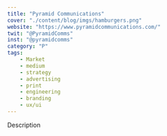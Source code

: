 ```yaml
---
title: "Pyramid Communications"
cover: "./content/blog/imgs/hamburgers.png"
website: "https://www.pyramidcommunications.com/"
twit: "@PyramidComms"
inst: "@pyramidcomms"
category: "P"
tags:
    - Market
    - medium
    - strategy
    - advertising
    - print
    - engineering
    - branding
    - ux/ui
---
```


Description
